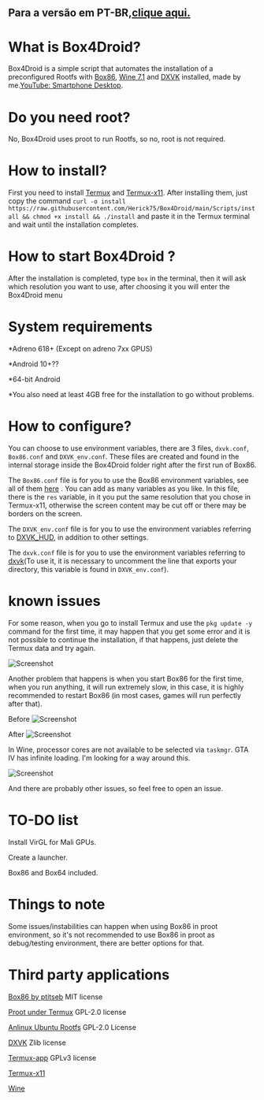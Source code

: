 ## Para a versão em PT-BR,[clique aqui.](https://github.com/Herick75/Box4Droid/blob/main/READMEPT-BR.md)

# What is Box4Droid?

Box4Droid is a simple script that automates the installation of a preconfigured Rootfs with [Box86](https://github.com/ptitSeb/box86), [Wine 7.1](https://www.winehq.org/) and [DXVK](https://github.com/doitsujin/dxvk) installed, made by me.[YouTube: Smartphone Desktop](https://youtube.com/@smartphonedesktop4229).

# Do you need root?

No, Box4Droid uses proot to run Rootfs, so no, root is not required.

# How to install?  

First you need to install [Termux](https://f-droid.org/en/packages/com.termux) and [Termux-x11](https://github.com/Herick75/Box4Droid/releases/download/0.0.3-alpha/Termux-x11.apk).  After installing them, just copy the command `curl -o install https://raw.githubusercontent.com/Herick75/Box4Droid/main/Scripts/install && chmod +x install && ./install` and paste it in the Termux terminal and wait until the installation completes.

# How to start Box4Droid ?

After the installation is completed, type ```box``` in the terminal, then it will ask which resolution you want to use, after choosing it you will enter the Box4Droid menu



# System requirements 

*Adreno 618+ (Except on adreno 7xx GPUS)

*Android 10+??  

*64-bit Android 

*You also need at least 4GB free for the installation to go without problems.

# How to configure?  

You can choose to use environment variables, there are 3 files, `dxvk.conf`, `Box86.conf` and `DXVK_env.conf`. These files are created and found in the internal storage inside the Box4Droid folder right after the first run of Box86.

The `Box86.conf` file is for you to use the Box86 environment variables, see all of them [here](https://github.com/ptitSeb/box86/blob/master/docs/USAGE.md#) .  You can add as many variables as you like. In this file, there is the `res` variable, in it you put the same resolution that you chose in Termux-x11, otherwise the screen content may be cut off or there may be borders on the screen.

The `DXVK_env.conf` file is for you to use the environment variables referring to [DXVK_HUD](https://github.com/doitsujin/dxvk#hud), in addition to other settings.  

The `dxvk.conf` file is for you to use the environment variables referring to [dxvk](https://github.com/doitsujin/dxvk/blob/master/dxvk.conf)(To use it, it is necessary to uncomment the line that exports your directory, this variable is found in `DXVK_env.conf`).

# known issues

For some reason, when you go to install Termux and use the `pkg update -y` command for the first time, it may happen that you get some error and it is not possible to continue the installation, if that happens, just delete the Termux data and try again.

![Screenshot](Docs/InShot_20230402_231621771.jpg)

Another problem that happens is when you start Box86 for the first time, when you run anything, it will run extremely slow, in this case, it is highly recommended to restart Box86 (in most cases, games will run perfectly after that).

Before
![Screenshot](Docs/Screenshot_2023-04-03-12-27-57-973_com.termux.x11.jpg)

After
![Screenshot](Docs/Screenshot_2023-04-03-12-29-12-605_com.termux.x11.jpg)

In Wine, processor cores are not available to be selected via `taskmgr`.  GTA IV has infinite loading.  I'm looking for a way around this.

![Screenshot](Docs/Screenshot_2023-04-03-12-40-22-746_com.termux.x11.jpg)

And there are probably other issues, so feel free to open an issue.

# TO-DO list

Install VirGL for Mali GPUs.

Create a launcher.

Box86 and Box64 included.

# Things to note

Some issues/instabilities can happen when using Box86 in proot environment, so it's not recommended to use Box86 in proot as debug/testing environment, there are better options for that.

# Third party applications

[Box86 by ptitseb](https://github.com/ptitSeb/box86) MIT license

[Proot under Termux](https://github.com/termux/proot) GPL-2.0 license

[Anlinux Ubuntu Rootfs](https://github.com/EXALAB/Anlinux-Resources/tree/master/Rootfs/Ubuntu/arm64) GPL-2.0 License

[DXVK](https://github.com/doitsujin/dxvk) Zlib license

[Termux-app](https://github.com/termux/termux-app) GPLv3 license

[Termux-x11](https://github.com/termux/termux-x11)

[Wine](https://wiki.winehq.org/Licensing)
